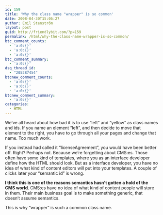 ```yaml
---
id: 159
title: 'Why the class name "wrapper" is so common'
date: 2008-04-30T15:06:27
author: Emil Stenström
layout: post
guid: http://friendlybit.com/?p=159
permalink: /html/why-the-class-name-wrapper-is-so-common/
btc_comment_counts:
  - 'a:0:{}'
  - 'a:0:{}'
  - 'a:0:{}'
btc_comment_summary:
  - 'a:0:{}'
dsq_thread_id:
  - "205287454"
btcnew_comment_counts:
  - 'a:0:{}'
  - 'a:0:{}'
  - 'a:0:{}'
btcnew_comment_summary:
  - 'a:0:{}'
categories:
  - HTML
---
```

We&#8217;ve all heard about how bad it is to use &#8220;left&#8221; and &#8220;yellow&#8221; as class names and ids. If you name an element &#8220;left&#8221;, and then decide to move that element to the right, you have to go through all your pages and change that name. Too much work.

If you instead had called it &#8220;licenseAgreement&#8221;, you would have been better off. Right? Perhaps not. Because we&#8217;re forgetting about CMS:es. Those often have some kind of templates, where you as an interface developer define how the HTML should look. But as a interface developer, you have no idea of what kind of content editors will put into your templates. A couple of clicks later your &#8220;semantic id&#8221; is wrong.

**I think this is one of the reasons semantics hasn&#8217;t gotten a hold of the CMS world**. CMS:es have no idea of what kind of content people will store in them. Their main business goal is to make something generic, that doesn&#8217;t assume semantics.

This is why &#8220;wrapper&#8221; is such a common class name.
